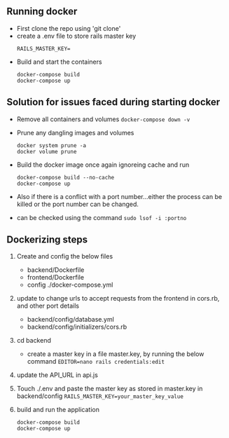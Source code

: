 ## Running docker
- First clone the repo using 'git clone'
- create a .env file to store rails master key
  ```
  RAILS_MASTER_KEY=
  ```
- Build and start the containers
  ```
  docker-compose build
  docker-compose up
  ```

## Solution for issues faced during starting docker

- Remove all containers and volumes
  `docker-compose down -v`

- Prune any dangling images and volumes
  ```
  docker system prune -a
  docker volume prune
  ```
- Build the docker image once again ignoreing cache and run
  ```
  docker-compose build --no-cache
  docker-compose up
  ```

- Also if there is a conflict with a port number...either the process can be killed or the port number can be changed.
- can be checked using the command `sudo lsof -i :portno`



## Dockerizing steps
1. Create and config the below files
	- backend/Dockerfile
	- frontend/Dockerfile
	- config ./docker-compose.yml

2. update to change urls to accept requests from the frontend in cors.rb, and other port details 
	- backend/config/database.yml
	- backend/config/initializers/cors.rb


3. cd backend
	- create a master key in a file master.key, by running the below command
	`EDITOR=nano rails credentials:edit`

4. update the API_URL in api.js

5. Touch ./.env and paste the master key as stored in master.key in backend/config
		`RAILS_MASTER_KEY=your_master_key_value`

6. build and run the application
	```
	docker-compose build 
	docker-compose up
	```

